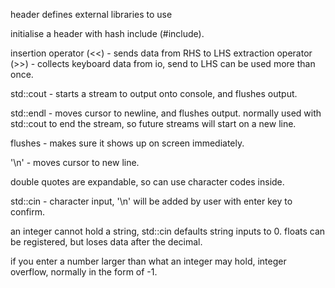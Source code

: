header defines external libraries to use

initialise a header with hash include (#include).

insertion operator (<<) - sends data from RHS to LHS
extraction operator (>>) - collects keyboard data from io, send to LHS
can be used more than once.

std::cout - starts a stream to output onto console, and flushes output.

std::endl - moves cursor to newline, and flushes output. 
normally used with std::cout to end the stream, 
so future streams will start on a new line. 

flushes - makes sure it shows up on screen immediately.

'\n' - moves cursor to new line.

double quotes are expandable, so can use character codes inside.

std::cin - character input, '\n' will be added by user with enter key to confirm.


an integer cannot hold a string, std::cin defaults string inputs to 0. floats can be registered, but loses data after the decimal.

if you enter a number larger than what an integer may hold, integer overflow, normally in the form of -1.